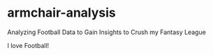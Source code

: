 # armchair-analysis
Analyzing Football Data to Gain Insights to Crush my Fantasy League

I love Football!

